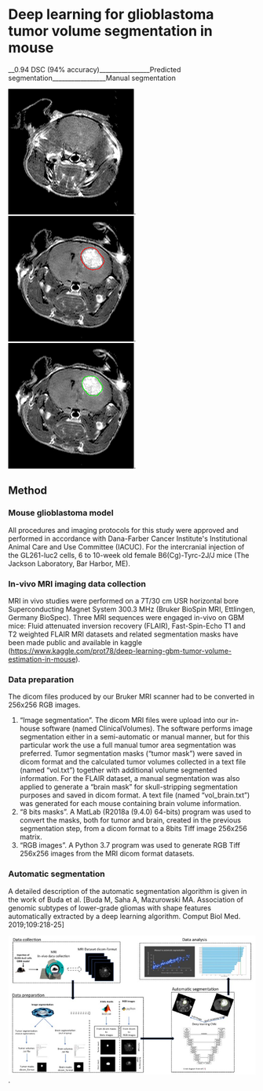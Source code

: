 # Deep learning for glioblastoma tumor volume segmentation in mouse

__0.94 DSC (94% accuracy)________________Predicted segmentation_________________Manual segmentation        

![hello](images/630_FLAIR.gif).   ![hello](images/630_FLAIR_pred.png).     ![hello](images/630_FLAIR_true.png).

## Method
### Mouse glioblastoma model
All procedures and imaging protocols for this study were approved and performed in accordance with Dana-Farber Cancer Institute's Institutional Animal Care and Use Committee (IACUC). For the intercranial injection of the GL261-luc2 cells, 6 to 10-week old female B6(Cg)-Tyrc-2J/J mice (The Jackson Laboratory, Bar Harbor, ME).
### In-vivo MRI imaging data collection  
MRI in vivo studies were performed on a 7T/30 cm USR horizontal bore Superconducting Magnet System 300.3 MHz (Bruker BioSpin MRI, Ettlingen, Germany BioSpec). 
Three MRI sequences were engaged in-vivo on GBM mice: Fluid attenuated inversion recovery (FLAIR), Fast-Spin-Echo T1 and T2 weighted
FLAIR MRI datasets and related segmentation masks have been made public and available in kaggle (https://www.kaggle.com/prot78/deep-learning-gbm-tumor-volume-estimation-in-mouse).
### Data preparation
The dicom files produced by our Bruker MRI scanner had to be converted in 256x256 RGB images. 
1.	“Image segmentation”. The dicom MRI files were upload into our in-house software (named ClinicalVolumes). The software performs image segmentation either in a semi-automatic or manual manner, but for this particular work the use a full manual tumor area segmentation was preferred. Tumor segmentation masks (“tumor mask”) were saved in dicom format and the calculated tumor volumes collected in a text file (named “vol.txt”) together with additional volume segmented information.
For the FLAIR dataset, a manual segmentation was also applied to generate a “brain mask” for skull-stripping segmentation purposes and saved in dicom format. A text file (named “vol_brain.txt”) was generated for each mouse containing brain volume information.   
2.	“8 bits masks”. A MatLab (R2018a (9.4.0) 64-bits) program was used to convert the masks, both for tumor and brain, created in the previous segmentation step, from a dicom format to a 8bits Tiff image 256x256 matrix. 
3.	“RGB images”. A Python 3.7 program was used to generate RGB Tiff 256x256 images from the MRI dicom format datasets.
### Automatic segmentation
A detailed description of the automatic segmentation algorithm is given in the work of Buda et al. [Buda M, Saha A, Mazurowski MA. Association of genomic subtypes of lower-grade gliomas with shape features automatically extracted by a deep learning algorithm. Comput Biol Med. 2019;109:218-25]


![hello](images/Fig_2.jpg).
